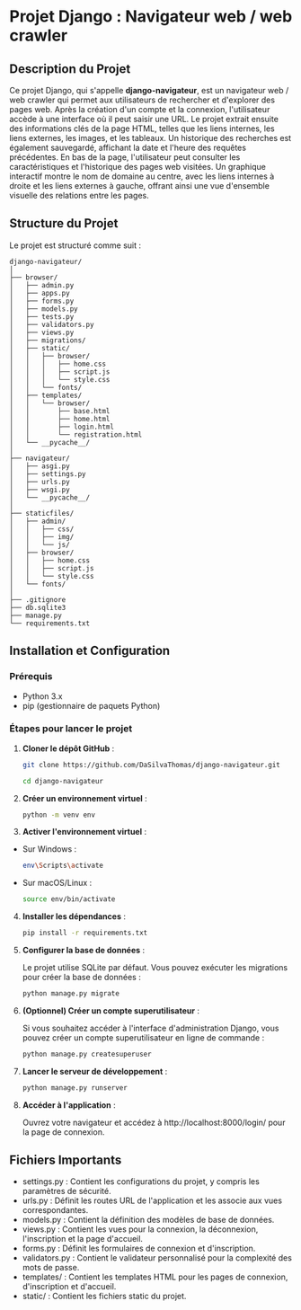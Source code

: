 # Projet Django : Navigateur web / web crawler

## Description du Projet

Ce projet Django, qui s'appelle **django-navigateur**, est un navigateur web / web crawler qui permet aux utilisateurs de rechercher et d'explorer des pages web. Après la création d'un compte et la connexion, l'utilisateur accède à une interface où il peut saisir une URL. Le projet extrait ensuite des informations clés de la page HTML, telles que les liens internes, les liens externes, les images, et les tableaux. Un historique des recherches est également sauvegardé, affichant la date et l'heure des requêtes précédentes. En bas de la page, l'utilisateur peut consulter les caractéristiques et l'historique des pages web visitées. Un graphique interactif montre le nom de domaine au centre, avec les liens internes à droite et les liens externes à gauche, offrant ainsi une vue d'ensemble visuelle des relations entre les pages.

## Structure du Projet

Le projet est structuré comme suit :

```plaintext 
django-navigateur/
│
├── browser/
│   ├── admin.py
│   ├── apps.py
│   ├── forms.py
│   ├── models.py
│   ├── tests.py
│   ├── validators.py
│   ├── views.py
│   ├── migrations/
│   ├── static/
│   │   ├── browser/
│   │   │   ├── home.css
│   │   │   ├── script.js
│   │   │   └── style.css
│   │   └── fonts/
│   ├── templates/
│   │   └── browser/
│   │       ├── base.html
│   │       ├── home.html
│   │       ├── login.html
│   │       └── registration.html
│   └── __pycache__/
│
├── navigateur/
│   ├── asgi.py
│   ├── settings.py
│   ├── urls.py
│   ├── wsgi.py
│   └── __pycache__/
│
├── staticfiles/
│   ├── admin/
│   │   ├── css/
│   │   ├── img/
│   │   └── js/
│   ├── browser/
│   │   ├── home.css
│   │   ├── script.js
│   │   └── style.css
│   └── fonts/
│
├── .gitignore
├── db.sqlite3
├── manage.py
└── requirements.txt
```


## Installation et Configuration

### Prérequis

- Python 3.x
- pip (gestionnaire de paquets Python)

### Étapes pour lancer le projet

1. **Cloner le dépôt GitHub** :

   ```bash
   git clone https://github.com/DaSilvaThomas/django-navigateur.git
   ```
   ```bash
   cd django-navigateur
   ```

2. **Créer un environnement virtuel** :

    ```bash
    python -m venv env
    ```

3. **Activer l'environnement virtuel** :

- Sur Windows :
    ```bash
    env\Scripts\activate
    ```

- Sur macOS/Linux :
    ```bash
    source env/bin/activate
    ```

4. **Installer les dépendances** :

    ```bash
    pip install -r requirements.txt
    ```

5. **Configurer la base de données** :

    Le projet utilise SQLite par défaut. Vous pouvez exécuter les migrations pour créer la base de données :
    ```bash
    python manage.py migrate
    ```
    
6. **(Optionnel) Créer un compte superutilisateur** :

   Si vous souhaitez accéder à l'interface d'administration Django, vous pouvez créer un compte superutilisateur en ligne de commande :
   ```bash
   python manage.py createsuperuser
   ```

7. **Lancer le serveur de développement** :

    ```bash
    python manage.py runserver
    ```

8. **Accéder à l'application** :

    Ouvrez votre navigateur et accédez à http://localhost:8000/login/ pour la page de connexion.


## Fichiers Importants

- settings.py : Contient les configurations du projet, y compris les paramètres de sécurité.
- urls.py : Définit les routes URL de l'application et les associe aux vues correspondantes.
- models.py : Contient la définition des modèles de base de données.
- views.py : Contient les vues pour la connexion, la déconnexion, l'inscription et la page d'accueil.
- forms.py : Définit les formulaires de connexion et d'inscription.
- validators.py : Contient le validateur personnalisé pour la complexité des mots de passe.
- templates/ : Contient les templates HTML pour les pages de connexion, d'inscription et d'accueil.
- static/ : Contient les fichiers static du projet.
